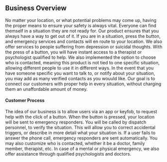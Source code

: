 ## Business Overview

No matter your location, or what potential problems may come up, having the proper means to ensure your safety is always vital. Everyone can find themself in a situation they are not ready for. Our product ensures that you always have a way to get out of it. If you are in a situation, press the button, and emergency services and contacts will en route to your location. We also offer services to people suffering from depression or suicidal thoughts. With the press of a button, you will have instant access to a therapist or psychologist qualified to help. We also implemented the option to choose who is contacted, meaning this product is not tied to one specific situation, allowing different people to use it in different ways. In the event that you have someone specific you want to talk to, or notify about your situation, you may add as many verified contacts as you wouuld like. Our goal is to connect our customers with proper help in every situation, without charging them an unaffordable amount of money.

#### Customer Process

The idea of our business is to allow users via an app or keyfob, to request help with the click of a button. When the button is pressed, your location will be sent to emergency responders. You will be called by dispatch personnel, to verify the situation. This will allow you to correct accidental triggers, or describe in more detail what your situation is. If a user fails to answer the phone call, emergency responders are sent automatically. You may also customize who is contacted, whether it be a doctor, family member, therapist, etc. In case of a mental or physical emergency, we also offer assistance through qualified psychologists and doctors.
